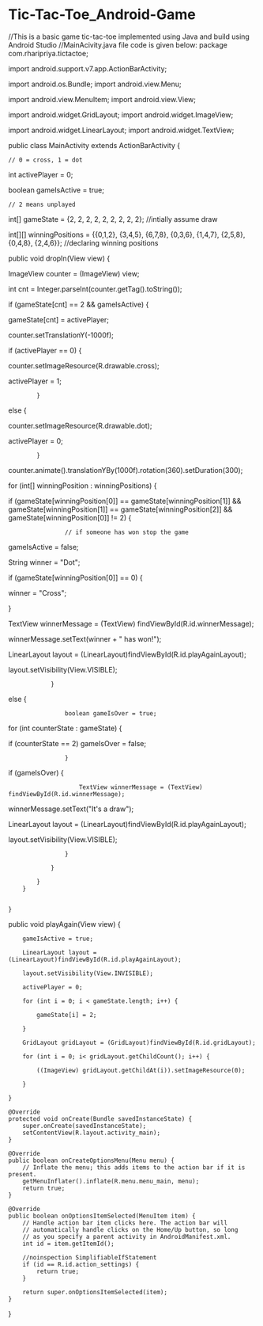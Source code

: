 # Tic-Tac-Toe_Android-Game
//This is a basic game tic-tac-toe implemented using Java and build using Android Studio
//MainAcivity.java file code is given below:
package com.rharipriya.tictactoe;


import android.support.v7.app.ActionBarActivity;

import android.os.Bundle;
import android.view.Menu;

import android.view.MenuItem;
import android.view.View;

import android.widget.GridLayout;
import android.widget.ImageView;

import android.widget.LinearLayout;
import android.widget.TextView;




public class MainActivity extends ActionBarActivity {

    // 0 = cross, 1 = dot

    
int activePlayer = 0;

    
boolean gameIsActive = true;

    // 2 means unplayed

    
int[] gameState = {2, 2, 2, 2, 2, 2, 2, 2, 2}; //intially assume draw

    
int[][] winningPositions = {{0,1,2}, {3,4,5}, {6,7,8}, {0,3,6}, {1,4,7}, {2,5,8}, {0,4,8}, {2,4,6}};  //declaring winning positions

    
public void dropIn(View view) {

        
ImageView counter = (ImageView) view;



        
int cnt = Integer.parseInt(counter.getTag().toString());

        
if (gameState[cnt] == 2 && gameIsActive) {

            
gameState[cnt] = activePlayer;

            
counter.setTranslationY(-1000f);

            
if (activePlayer == 0) {

                
counter.setImageResource(R.drawable.cross);

                
activePlayer = 1;

            } 
else {

                
counter.setImageResource(R.drawable.dot);

                
activePlayer = 0;

            }

            
counter.animate().translationYBy(1000f).rotation(360).setDuration(300);

            
for (int[] winningPosition : winningPositions) {

                
if (gameState[winningPosition[0]] == gameState[winningPosition[1]] &&
                        gameState[winningPosition[1]] == gameState[winningPosition[2]] &&
                        gameState[winningPosition[0]] != 2) {

                    // if someone has won stop the game

                    
gameIsActive = false;

                    
String winner = "Dot";

                    
if (gameState[winningPosition[0]] == 0) {

                        
winner = "Cross";

                    
}

                    
TextView winnerMessage = (TextView) findViewById(R.id.winnerMessage);

                    
winnerMessage.setText(winner + " has won!");

                    
LinearLayout layout = (LinearLayout)findViewById(R.id.playAgainLayout);

                    
layout.setVisibility(View.VISIBLE);

                } 
else {

                    boolean gameIsOver = true;

                    
for (int counterState : gameState) {

                        
if (counterState == 2) gameIsOver = false;

                    }

                    
if (gameIsOver) {

                        TextView winnerMessage = (TextView) findViewById(R.id.winnerMessage);

                        
winnerMessage.setText("It's a draw");

                        
LinearLayout layout = (LinearLayout)findViewById(R.id.playAgainLayout);

                        
layout.setVisibility(View.VISIBLE);

                    }

                }

            }
        }


    }

    
public void playAgain(View view) {

        gameIsActive = true;

        LinearLayout layout = (LinearLayout)findViewById(R.id.playAgainLayout);

        layout.setVisibility(View.INVISIBLE);

        activePlayer = 0;

        for (int i = 0; i < gameState.length; i++) {

            gameState[i] = 2;

        }

        GridLayout gridLayout = (GridLayout)findViewById(R.id.gridLayout);

        for (int i = 0; i< gridLayout.getChildCount(); i++) {

            ((ImageView) gridLayout.getChildAt(i)).setImageResource(0);

        }

    }

    @Override
    protected void onCreate(Bundle savedInstanceState) {
        super.onCreate(savedInstanceState);
        setContentView(R.layout.activity_main);
    }

    @Override
    public boolean onCreateOptionsMenu(Menu menu) {
        // Inflate the menu; this adds items to the action bar if it is present.
        getMenuInflater().inflate(R.menu.menu_main, menu);
        return true;
    }

    @Override
    public boolean onOptionsItemSelected(MenuItem item) {
        // Handle action bar item clicks here. The action bar will
        // automatically handle clicks on the Home/Up button, so long
        // as you specify a parent activity in AndroidManifest.xml.
        int id = item.getItemId();

        //noinspection SimplifiableIfStatement
        if (id == R.id.action_settings) {
            return true;
        }

        return super.onOptionsItemSelected(item);
    }
}
